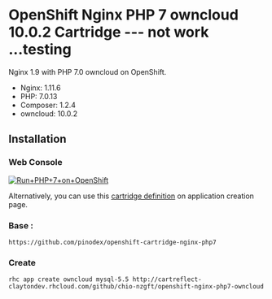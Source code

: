 # OpenShift Nginx PHP 7 owncloud 10.0.2 Cartridge --- not work ...testing
Nginx 1.9 with PHP 7.0 owncloud  on OpenShift.

* Nginx: 1.11.6
* PHP: 7.0.13
* Composer: 1.2.4
* owncloud: 10.0.2

## Installation

### Web Console
<a href="https://openshift.redhat.com/app/console/application_type/custom?cartridges%5B%5D=http://cartreflect-claytondev.rhcloud.com/github/pinodex/openshift-cartridge-nginx-php7&amp;name=php"><img alt="Run+PHP+7+on+OpenShift" src="https://launch-shifter.rhcloud.com/launch/light/Run%20PHP%207%20on.svg" /></a>

Alternatively, you can use this [cartridge definition](http://cartreflect-claytondev.rhcloud.com/github/pinodex/openshift-cartridge-nginx-php7) on application creation page.


### Base : 
```
https://github.com/pinodex/openshift-cartridge-nginx-php7
```

### Create 
```
rhc app create owncloud mysql-5.5 http://cartreflect-claytondev.rhcloud.com/github/chio-nzgft/openshift-nginx-php7-owncloud
```
